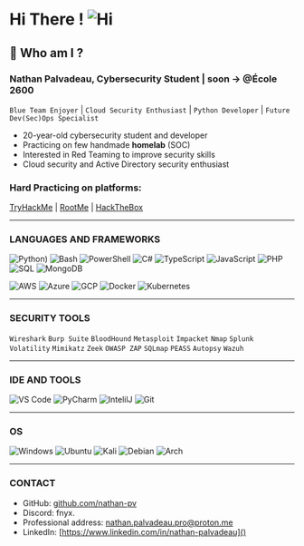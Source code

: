 # Hi There ! ![Hi](https://user-images.githubusercontent.com/90565815/133890037-10ce40fa-a04a-4711-8807-c3d76673e3a1.gif)

## 🔐 Who am I ? 
### Nathan Palvadeau, Cybersecurity Student | soon -> @École 2600  

`Blue Team Enjoyer` | `Cloud Security Enthusiast` | `Python Developer` | `Future Dev(Sec)Ops Specialist`  

- 20-year-old cybersecurity student and developer  
- Practicing on few handmade **homelab** (SOC)  
- Interested in Red Teaming to improve security skills
- Cloud security and Active Directory security enthusiast 

 

### Hard Practicing on platforms:  
[TryHackMe](https://tryhackme.com/p/Fnyx)  |  [RootMe](https://www.root-me.org/Fnyx)  |  [HackTheBox](https://app.hackthebox.com/users/2003940)  

---  

### LANGUAGES AND FRAMEWORKS  

![Python](https://skillicons.dev/icons?i=python))  ![Bash](https://skillicons.dev/icons?i=bash)  ![PowerShell](https://skillicons.dev/icons?i=powershell)      ![C#](https://skillicons.dev/icons?i=cs) ![TypeScript](https://skillicons.dev/icons?i=typescript)  ![JavaScript](https://skillicons.dev/icons?i=javascript) ![PHP](https://skillicons.dev/icons?i=php)  ![SQL](https://skillicons.dev/icons?i=mysql) ![MongoDB](https://skillicons.dev/icons?i=mongodb) 

![AWS](https://skillicons.dev/icons?i=aws)  ![Azure](https://skillicons.dev/icons?i=azure)  ![GCP](https://skillicons.dev/icons?i=gcp)  ![Docker](https://skillicons.dev/icons?i=docker)  ![Kubernetes](https://skillicons.dev/icons?i=kubernetes)  

---  

### SECURITY TOOLS   

`Wireshark` `Burp Suite` `BloodHound` `Metasploit` `Impacket`  `Nmap` 
 `Splunk` `Volatility` `Mimikatz` `Zeek`
`OWASP ZAP` `SQLmap` `PEASS` `Autopsy` `Wazuh`  

---  

### IDE AND TOOLS  

![VS Code](https://skillicons.dev/icons?i=vscode)  ![PyCharm](https://skillicons.dev/icons?i=pycharm) ![IntelilJ](https://skillicons.dev/icons?i=idea)   ![Git](https://skillicons.dev/icons?i=git)  

---  

### OS  
![Windows](https://skillicons.dev/icons?i=windows)  ![Ubuntu](https://skillicons.dev/icons?i=ubuntu) ![Kali](https://skillicons.dev/icons?i=kali)  ![Debian](https://skillicons.dev/icons?i=debian) ![Arch](https://skillicons.dev/icons?i=arch) 
 
  


---  

### CONTACT  

- GitHub: [github.com/nathan-pv](https://github.com/Robrtooo)
- Discord: fnyx.
- Professional address: [nathan.palvadeau.pro@proton.me]()  
- LinkedIn: [https://www.linkedin.com/in/nathan-palvadeau]()  
